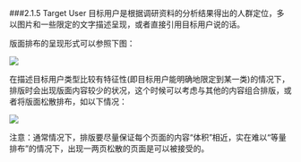 ###2.1.5 Target User
目标用户是根据调研资料的分析结果得出的人群定位，多以图片和一些限定的文字描述呈现，或者直接引用目标用户说的话。


版面排布的呈现形式可以参照下图：

![](http://kitpic.makebi.net/ixd/1_6_2.jpg)


在描述目标用户类型比较有特征性(即目标用户能明确地限定到某一类)的情况下，排版时会出现版面内容较少的状况，这个时候可以考虑与其他的内容组合排版，或者将版面松散排布，如以下情况：

![](http://kitpic.makebi.net/ixd/1_6.jpg)

注意：通常情况下，排版要尽量保证每个页面的内容“体积”相近，实在难以“等量排布”的情况下，出现一两页松散的页面是可以被接受的。
